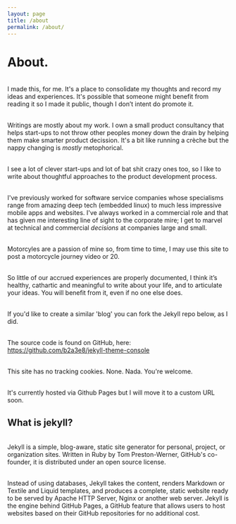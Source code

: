 ```yaml
---
layout: page
title: /about
permalink: /about/
---
```


# About.

<br />I made this, for me. It's a place to consolidate my thoughts and record my ideas and experiences. It's possible that someone might benefit from reading it so I made it public, though I don’t intent do promote it.

<br />Writings are mostly about my work. I own a small product consultancy that helps start-ups to not throw other peoples money down the drain by helping them make smarter product decission. It's a bit like running a crèche but the nappy changing is *mostly* metophorical.

<br />I see a lot of clever start-ups and lot of bat shit crazy ones too, so I like to write about thoughtful approaches to the product development process.

<br />I've previously worked for software service companies whose specialisms range from amazing deep tech (embedded linux) to much less impressive mobile apps and websites. I've always worked in a commercial role and that has given me interesting line of sight to the corporate mire; I get to marvel at technical and commercial *decisions* at companies large and small. 

<br />Motorcyles are a passion of mine so, from time to time, I may use this site to post a motorcycle journey video or 20.

<br />So little of our accrued experiences are properly documented, I think it’s healthy, cathartic and meaningful to write about your life, and to articulate your ideas. You will benefit from it, even if no one else does.

<br />If you'd like to create a similar 'blog' you can fork the Jekyll repo below, as I did. 

<br />The source code is found on GitHub, here: https://github.com/b2a3e8/jekyll-theme-console

<br />This site has no tracking cookies. None. Nada. You're welcome. 

<br />It's currently hosted via Github Pages but I will move it to a custom URL soon.

## What is jekyll? 

<br />Jekyll is a simple, blog-aware, static site generator for personal, project, or organization sites. Written in Ruby by Tom Preston-Werner, GitHub's co-founder, it is distributed under an open source license.

<br />Instead of using databases, Jekyll takes the content, renders Markdown or Textile and Liquid templates, and produces a complete, static website ready to be served by Apache HTTP Server, Nginx or another web server. Jekyll is the engine behind GitHub Pages, a GitHub feature that allows users to host websites based on their GitHub repositories for no additional cost.
